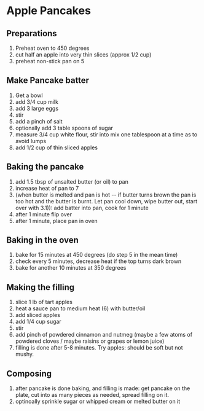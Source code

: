 # Apple Pancakes

## Preparations
1. Preheat oven to 450 degrees
2. cut half an apple into very thin slices (approx 1/2 cup)
3. preheat non-stick pan on 5

## Make Pancake batter
1. Get a bowl
2. add 3/4 cup milk
3. add 3 large eggs
4. stir
5. add a pinch of salt
6. optionally add 3 table spoons of sugar
7. measure 3/4 cup white flour, stir into mix one tablespoon at a time as to avoid lumps
8. add 1/2 cup of thin sliced apples

## Baking the pancake
1. add 1.5 tbsp of unsalted butter (or oil) to pan
2. increase heat of pan to 7
3. (when butter is melted and pan is hot -- if butter turns brown the pan is too hot and the butter is burnt. Let pan cool down, wipe butter out, start over with 3.1)): add batter into pan, cook for 1 minute
4. after 1 minute flip over
5. after 1 minute, place pan in oven

## Baking in the oven
1. bake for 15 minutes at 450 degrees (do step 5 in the mean time)
2. check every 5 minutes, decrease heat if the top turns dark brown
3. bake for another 10 minutes at 350 degrees

## Making the filling
1. slice 1 lb of tart apples
2. heat a sauce pan to medium heat (6) with butter/oil
3. add sliced apples
4. add 1/4 cup sugar
5. stir
6. add pinch of powdered cinnamon and nutmeg (maybe a few atoms of powdered cloves / maybe raisins or grapes or lemon juice)
7. filling is done after 5-8 minutes. Try apples: should be soft but not mushy.

## Composing
1. after pancake is done baking, and filling is made:
get pancake on the plate, cut into as many pieces as needed, spread filling on it.
2. optinoally sprinkle sugar or whipped cream or melted butter on it


